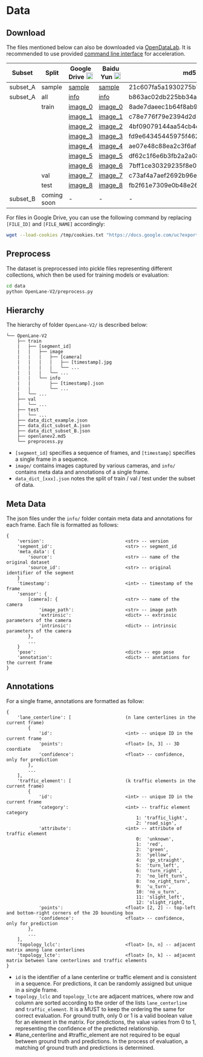 # Data

## Download

The files mentioned below can also be downloaded via [OpenDataLab](https://opendatalab.com/OpenLane-V2/download).
It is recommended to use provided [command line interface](https://opendatalab.com/OpenLane-V2/cli) for acceleration.

| Subset | Split | Google Drive <img src="https://ssl.gstatic.com/docs/doclist/images/drive_2022q3_32dp.png" alt="Google Drive" width="18"/> | Baidu Yun <img src="https://nd-static.bdstatic.com/m-static/v20-main/favicon-main.ico" alt="Baidu Yun" width="18"/> | md5 | Size |
| --- | --- | --- | --- | --- | --- |
| subset_A | sample |[sample](https://drive.google.com/file/d/1Ni-L6u1MGKJRAfUXm39PdBIxdk_ntdc6/view?usp=share_link) | [sample](https://pan.baidu.com/s/1ncqwDtuihKTBZROL5vdCAQ?pwd=psev) | 21c607fa5a1930275b7f1409b25042a0 | ~300M |
| subset_A | all | [info](https://drive.google.com/file/d/1iA5GbGgpBMzByELdYv8mPVM1L56ZKewh/view?usp=share_link) | [info](https://pan.baidu.com/s/1K6Nc9nc-7zzdc6fhfPexng?pwd=ti86) | b863ac02db225bb34a548d446a251a50 | ~8.8G |
|  | train | [image_0](https://drive.google.com/file/d/1jio4Gj3dNlXmSzebO6D7Uy5oz4EaTNTq/view?usp=share_link) | [image_0](https://pan.baidu.com/s/12aV4CoT8znEY12q4M8XFiw?pwd=m204) | 8ade7daeec1b64f8ab91a50c81d812f6 | ~14.0G |
|  |  | [image_1](https://drive.google.com/file/d/1IgnvZ2UljL49AzNV6CGNGFLQo6tjNFJq/view?usp=share_link) | [image_1](https://pan.baidu.com/s/1SArnlA2_Om9o0xcGd6-EwA?pwd=khx8) | c78e776f79e2394d2d5d95b7b5985e0f | ~14.3G |
|  |  | [image_2](https://drive.google.com/file/d/1ViEsK5hukjMGfOm_HrCiQPkGArWrT91o/view?usp=share_link) | [image_2](https://pan.baidu.com/s/1ZghG7gwJqFrGxCEcUffp8A?pwd=0xgm) | 4bf09079144aa54cb4dcd5ff6e00cf79 | ~14.2G |
|  |  | [image_3](https://drive.google.com/file/d/1r3NYauV0JIghSmEihTxto0MMoyoh4waK/view?usp=share_link) | [image_3](https://pan.baidu.com/s/1ogwmXwS9u-B9nhtHlBTz5g?pwd=sqeg) | fd9e64345445975f462213b209632aee | ~14.4G |
|  |  | [image_4](https://drive.google.com/file/d/1aBe5yxNBew11YRRu-srQNwc5OloyKP4r/view?usp=share_link) | [image_4](https://pan.baidu.com/s/1tMAmUcZH2SzCiJoxwgk87w?pwd=i1au) | ae07e48c88ea2c3f6afbdf5ff71e9821 | ~14.5G |
|  |  | [image_5](https://drive.google.com/file/d/1Or-Nmsq4SU24KNe-cn9twVYVprYPUd_y/view?usp=share_link) | [image_5](https://pan.baidu.com/s/1sRyrhcSz-izW2U5x3UACSA?pwd=nzxx) | df62c1f6e6b3fb2a2a0868c78ab19c92 | ~14.2G |
|  |  | [image_6](https://drive.google.com/file/d/1mSWU-2nMzCO5PGF7yF9scoPntWl7ItfZ/view?usp=share_link) | [image_6](https://pan.baidu.com/s/1P3zn_L6EIGUHb43qWOJYWg?pwd=4wei) | 7bff1ce30329235f8e0f25f6f6653b8f | ~14.4G |
|  | val | [image_7](https://drive.google.com/file/d/19N5q-zbjE2QWngAT9xfqgOR3DROTAln0/view?usp=share_link) | [image_7](https://pan.baidu.com/s/1rRkPWg-zG2ygsbMhwXjPKg?pwd=qsvb) | c73af4a7aef2692b96e4e00795120504 | ~21.0G |
|  | test | [image_8](https://drive.google.com/file/d/1CvT9w0q8vPldfaajI5YsAqM0ZINT1vJv/view?usp=share_link) | [image_8](https://pan.baidu.com/s/10zjKeuAw350fwTYAeuSLxg?pwd=99ch) | fb2f61e7309e0b48e2697e085a66a259 | ~21.2G |
| subset_B | coming soon | - | - | - | - |

For files in Google Drive, you can use the following command by replacing `[FILE_ID]` and `[FILE_NAME]` accordingly:
```sh
wget --load-cookies /tmp/cookies.txt "https://docs.google.com/uc?export=download&confirm=$(wget --quiet --save-cookies /tmp/cookies.txt --keep-session-cookies --no-check-certificate 'https://docs.google.com/uc?export=download&id=[FILE_ID]' -O- | sed -rn 's/.*confirm=([0-9A-Za-z_]+).*/\1\n/p')&id=[FILE_ID]" -O [FILE_NAME]
```

## Preprocess
The dataset is preprocessed into pickle files representing different collections, which then be used for training models or evaluation:

```sh
cd data
python OpenLane-V2/preprocess.py 
```

## Hierarchy
The hierarchy of folder `OpenLane-V2/` is described below:
```
└── OpenLane-V2
    ├── train
    |   ├── [segment_id]
    |   |   ├── image
    |   |   |   ├── [camera]
    |   |   |   |   ├── [timestamp].jpg
    |   |   |   |   └── ...
    |   |   |   └── ...
    |   |   └── info
    |   |       ├── [timestamp].json
    |   |       └── ...
    |   └── ...
    ├── val
    |   └── ...
    ├── test
    |   └── ...
    ├── data_dict_example.json
    ├── data_dict_subset_A.json
    ├── data_dict_subset_B.json
    ├── openlanev2.md5
    └── preprocess.py

```

- `[segment_id]` specifies a sequence of frames, and `[timestamp]` specifies a single frame in a sequence.
- `image/` contains images captured by various cameras, and `info/` contains meta data and annotations of a single frame.
- `data_dict_[xxx].json` notes the split of train / val / test under the subset of data.

## Meta Data
The json files under the `info/` folder contain meta data and annotations for each frame.
Each file is formatted as follows:

```
{
    'version':                              <str> -- version
    'segment_id':                           <str> -- segment_id
    'meta_data': {
        'source':                           <str> -- name of the original dataset
        'source_id':                        <str> -- original identifier of the segment
    }
    'timestamp':                            <int> -- timestamp of the frame
    'sensor': {
        [camera]: {                         <str> -- name of the camera
            'image_path':                   <str> -- image path
            'extrinsic':                    <dict> -- extrinsic parameters of the camera
            'intrinsic':                    <dict> -- intrinsic parameters of the camera
        },
        ...
    }                              
    'pose':                                 <dict> -- ego pose
    'annotation':                           <dict> -- anntations for the current frame
}
```

## Annotations
For a single frame, annotations are formatted as follow:

```
{
    'lane_centerline': [                    (n lane centerlines in the current frame)
        {   
            'id':                           <int> -- unique ID in the current frame
            'points':                       <float> [n, 3] -- 3D coordiate
            'confidence':                   <float> -- confidence, only for prediction
        },
        ...
    ],
    'traffic_element': [                    (k traffic elements in the current frame)
        {   
            'id':                           <int> -- unique ID in the current frame
            'category':                     <int> -- traffic element category
                                                1: 'traffic_light',
                                                2: 'road_sign',
            'attribute':                    <int> -- attribute of traffic element
                                                0:  'unknown',
                                                1:  'red',
                                                2:  'green',
                                                3:  'yellow',
                                                4:  'go_straight',
                                                5:  'turn_left',
                                                6:  'turn_right',
                                                7:  'no_left_turn',
                                                8:  'no_right_turn',
                                                9:  'u_turn',
                                                10: 'no_u_turn',
                                                11: 'slight_left',
                                                12: 'slight_right,
            'points':                       <float> [2, 2] -- top-left and bottom-right corners of the 2D bounding box
            'confidence':                   <float> -- confidence, only for prediction
        },
        ...
    ],
    'topology_lclc':                        <float> [n, n] -- adjacent matrix among lane centerlines
    'topology_lcte':                        <float> [n, k] -- adjacent matrix between lane centerlines and traffic elements
}
```

- `id` is the identifier of a lane centerline or traffic element and is consistent in a sequence.
For predictions, it can be randomly assigned but unique in a single frame.
- `topology_lclc` and `topology_lcte` are adjacent matrices, where row and column are sorted according to the order of the lists `lane_centerline` and `traffic_element`. 
It is a MUST to keep the ordering the same for correct evaluation. 
For ground truth, only 0 or 1 is a valid boolean value for an element in the matrix. 
For predictions, the value varies from 0 to 1, representing the confidence of the predicted relationship. 
- #lane_centerline and #traffic_element are not required to be equal between ground truth and predictions. 
In the process of evaluation, a matching of ground truth and predictions is determined.
